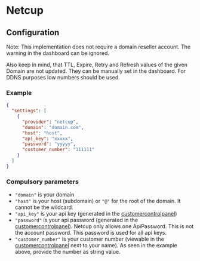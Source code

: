 # Netcup

## Configuration

Note: This implementation does not require a domain reseller account. The warning in the dashboard can be ignored.

Also keep in mind, that TTL, Expire, Retry and Refresh values of the given Domain are not updated. They can be manually set in the dashboard. For DDNS purposes low numbers should be used.

### Example

```json
{
  "settings": [
    {
      "provider": "netcup",
      "domain": "domain.com",
      "host": "host",
      "api_key": "xxxxx",
      "password": "yyyyy",
      "customer_number": "111111"
    }
  ]
}
```

### Compulsory parameters

- `"domain"` is your domain
- `"host"` is your host (subdomain) or `"@"` for the root of the domain. It cannot be the wildcard.
- `"api_key"` is your api key (generated in the [customercontrolpanel](https://www.customercontrolpanel.de))
- `"password"` is your api password (generated in the [customercontrolpanel](https://www.customercontrolpanel.de)). Netcup only allows one ApiPassword. This is not the account password. This password is used for all api keys.
- `"customer_number"` is your customer number (viewable in the [customercontrolpanel](https://www.customercontrolpanel.de) next to your name). As seen in the example above, provide the number as string value.

